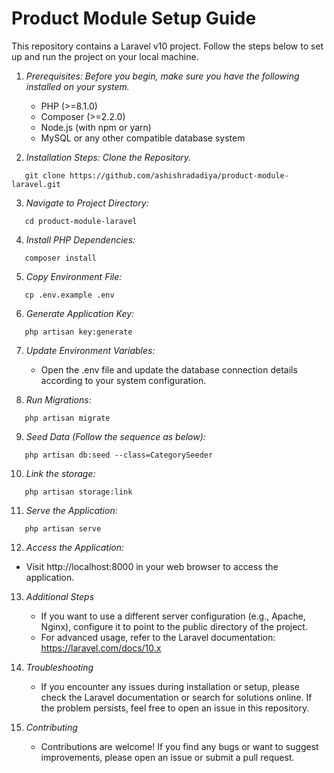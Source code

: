 # Product Module Setup Guide
This repository contains a Laravel v10 project. Follow the steps below to set up and run the project on your local machine.

1. *Prerequisites: Before you begin, make sure you have the following installed on your system.*
   - PHP (>=8.1.0)
   - Composer (>=2.2.0)
   - Node.js (with npm or yarn)
   - MySQL or any other compatible database system

2. *Installation Steps: Clone the Repository.*
```
   git clone https://github.com/ashishradadiya/product-module-laravel.git
```

3. *Navigate to Project Directory:*
```
   cd product-module-laravel
```

4. *Install PHP Dependencies:*
```
   composer install
```
  
5. *Copy Environment File:*
```
   cp .env.example .env
```
 
6. *Generate Application Key:*
```
   php artisan key:generate
```

7. *Update Environment Variables:*
   - Open the .env file and update the database connection details according to your system configuration.

8. *Run Migrations:*
```
   php artisan migrate
```

9. *Seed Data (Follow the sequence as below):*
```
   php artisan db:seed --class=CategorySeeder
```

10. *Link the storage:*
```
   php artisan storage:link
```

11. *Serve the Application:*
```
   php artisan serve
```

12. *Access the Application:*
   - Visit http://localhost:8000 in your web browser to access the application.

13. *Additional Steps*
    - If you want to use a different server configuration (e.g., Apache, Nginx), configure it to point to the public directory of the project.
    - For advanced usage, refer to the Laravel documentation: https://laravel.com/docs/10.x

14. *Troubleshooting*
    - If you encounter any issues during installation or setup, please check the Laravel documentation or search for solutions online. If the problem persists, feel free to open an issue in this repository.

15. *Contributing*
    - Contributions are welcome! If you find any bugs or want to suggest improvements, please open an issue or submit a pull request.